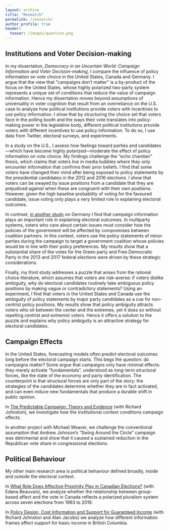 ```yaml
---
layout: archive
title: "Research"
permalink: /research/
author_profile: true
header:
  teaser: /images/question.png
---
```


## Institutions and Voter Decision-making

In my dissertation, _Democracy in an Uncertain World: Campaign Information and Voter Decision-making_, I compare the influence of policy information on vote choice in the United States, Canada and Germany. I argue that the view that "campaigns don’t matter" is a by-product of the focus on the United States, whose highly polarized two-party system represents a unique set of conditions that reduce the value of campaign information. Hence my dissertation moves beyond assumptions of universality in voter cognition that result from an overreliance on the U.S. case to analyze how political institutions provide voters with incentives to use policy information. I show that by structuring the choice set that voters face in the polling booth and the ways their vote translates into policy-making power in the legislative body, different political institutions provide voters with different incentives to use policy information. To do so, I use data from Twitter, electoral surveys, and experiments.

In a study on the U.S., I assess how feelings toward parties and candidates—which have become highly polarized—moderate the effect of policy information on vote choice. My findings challenge the “echo chamber” thesis, which claims that voters live in media bubbles where they only encounter information that confirms their prior beliefs. I find that some voters have changed their mind after being exposed to policy statements by the presidential candidates in the 2012 and 2016 elections. I show that voters can be swayed by issue positions from a candidate that they are prejudiced against when these are congruent with their own positions. However, given the high baseline probability of voting for the favoured candidate, issue voting only plays a very limited role in explaining electoral outcomes. 

In contrast, [in another study](https://doi.org/10.13140/RG.2.2.12891.69929) on Germany I find that campaign information plays an important role in explaining electoral outcomes. In multiparty systems, voters who care about certain issues must consider how the policies of the government will be affected by compromises between coalition partners. In this context, voters use the policy statements of minor parties during the campaign to target a government coalition whose policies would be in line with their policy preferences. My results show that a substantial share of the votes for the Green party and Free Democratic Party in the 2013 and 2017 federal elections were driven by these strategic considerations.

Finally, my third study addresses a puzzle that arises from the rational choice literature, which assumes that voters are risk-averse: if voters dislike ambiguity, why do electoral candidates routinely take ambiguous policy positions by making vague or contradictory statements? Using an experiment, I find that voters in the United States and Canada use the ambiguity of policy statements by major party candidates as a cue for non-centrist policy positions. My results show that policy ambiguity attracts voters who sit between the center and the extremes, yet it does so without repelling centrist and extremist voters. Hence it offers a solution to the puzzle and explains why policy ambiguity is an attractive strategy for electoral candidates.



## Campaign Effects

In the United States, forecasting models often predict electoral outcomes long before the electoral campaign starts. This begs the question: do campaigns matter?  Some argue that campaigns only have minimal effects: they merely activate “fundamentals”, understood as long-term structural forces, like the state of the economy and party identification. The counterpoint is that structural forces are only part of the story: the strategies of the candidates determine whether they are in fact activated, and can even induce new fundamentals that produce a durable shift in public opinion. 

In [The Predictable Campaign: Theory and Evidence](https://authors.elsevier.com/a/1eCKv_5yMsmGYm) (with Richard Johnston), we investigate how the institutional context conditions campaign effects.

In another project with Michael Weaver, we challenge the conventional assumption that Andrew Johnson’s “Swing Around the Circle” campaign was detrimental and show that it caused a sustained reduction in the Republican vote share in congressional elections.



## Political Behaviour

My other main research area is political behaviour defined broadly, inside and outside the electoral context. 

In [What Role Does Affective Proximity Play in Canadian Elections?](https://doi.org/10.13140/RG.2.2.29053.49121/1) (with Edana Beauvais), we analyze whether the relationship between group-based affect and the vote in Canada reflects a polarized pluralism system across seven elections from 1993 to 2019. 

In [Policy Design, Cost Information and Support for Guaranteed Income](https://bcbasicincomepanel.ca/papers/?s=%22Policy+Design%2C+Cost+Information+and+Support+for+Guaranteed+Income%22) (with Richard Johnston and Alan Jacobs) we analyze how different information frames affect support for basic income in British Columbia.



